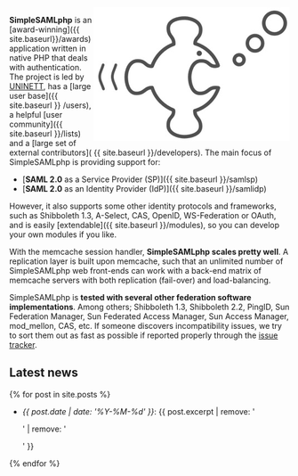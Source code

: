 <img src="/res/ssplogo-fish-only.jpg" style="float: right; " />

**SimpleSAMLphp** is an [award-winning]({{ site.baseurl}}/awards) application written in native PHP that deals with
authentication. The project is led by [UNINETT](https://www.uninett.no/), has a [large user base]({{ site.baseurl }}
/users), a helpful [user community]({{ site.baseurl }}/lists) and a [large set of external contributors](
{{ site.baseurl }}/developers). The main focus of SimpleSAMLphp is providing support for:

 * [**SAML 2.0** as a Service Provider (SP)]({{ site.baseurl }}/samlsp)
 * [**SAML 2.0** as an Identity Provider (IdP)]({{ site.baseurl }}/samlidp)

However, it also supports some other identity protocols and frameworks, such as Shibboleth 1.3, A-Select, CAS, OpenID,
WS-Federation or OAuth, and is easily [extendable]({{ site.baseurl }}/modules), so you can develop your own modules if
you like.

With the memcache session handler, **SimpleSAMLphp scales pretty well**. A replication layer is built upon memcache,
such that an unlimited number of SimpleSAMLphp web front-ends can work with a back-end matrix of memcache servers with
both replication (fail-over) and load-balancing.

SimpleSAMLphp is **tested with several other federation software implementations**. Among others; Shibboleth 1.3,
Shibboleth 2.2, PingID, Sun Federation Manager, Sun Federated Access Manager, Sun Access Manager, mod_mellon, CAS, etc.
If someone discovers incompatibility issues, we try to sort them out as fast as possible if reported properly through
the [issue tracker](https://github.com/simplesamlphp/simplesamlphp/issues).

## Latest news

{% for post in site.posts %}

* _{{ post.date | date: '%Y-%M-%d' }}_: {{ post.excerpt | remove: '<p>' | remove: '</p>' }} 

{% endfor %}